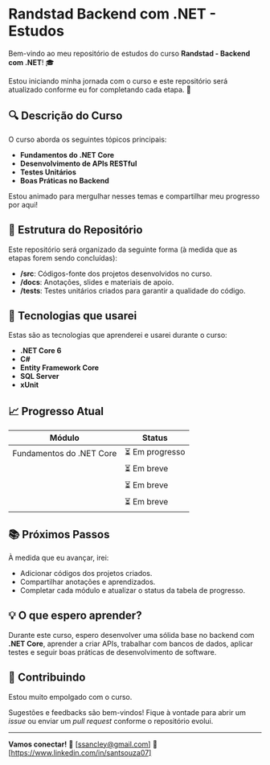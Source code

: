 # Randstad Backend com .NET - Estudos

Bem-vindo ao meu repositório de estudos do curso **Randstad - Backend com .NET**! 🎓

Estou iniciando minha jornada com o curso e este repositório será atualizado conforme eu for completando cada etapa. 🚀

## 🔍 Descrição do Curso

O curso aborda os seguintes tópicos principais:

- **Fundamentos do .NET Core**
- **Desenvolvimento de APIs RESTful**
- **Testes Unitários**
- **Boas Práticas no Backend**

Estou animado para mergulhar nesses temas e compartilhar meu progresso por aqui!

## 📂 Estrutura do Repositório

Este repositório será organizado da seguinte forma (à medida que as etapas forem sendo concluídas):

- **/src**: Códigos-fonte dos projetos desenvolvidos no curso.
- **/docs**: Anotações, slides e materiais de apoio.
- **/tests**: Testes unitários criados para garantir a qualidade do código.

## 🚀 Tecnologias que usarei

Estas são as tecnologias que aprenderei e usarei durante o curso:

- **.NET Core 6**
- **C#**
- **Entity Framework Core**
- **SQL Server**
- **xUnit**

## 📈 Progresso Atual

| Módulo                          | Status   |
|----------------------------------|----------|
| Fundamentos do .NET Core         | ⏳ Em progresso |
|  | ⏳ Em breve |
|  | ⏳ Em breve |
|  | ⏳ Em breve |

## 📚 Próximos Passos

À medida que eu avançar, irei:

- Adicionar códigos dos projetos criados.
- Compartilhar anotações e aprendizados.
- Completar cada módulo e atualizar o status da tabela de progresso.


## 💡 O que espero aprender?

Durante este curso, espero desenvolver uma sólida base no backend com **.NET Core**, aprender a criar APIs, trabalhar com bancos de dados, aplicar testes e seguir boas práticas de desenvolvimento de software.

## 🤝 Contribuindo

Estou muito empolgado com o curso.

Sugestões e feedbacks são bem-vindos! Fique à vontade para abrir um *issue* ou enviar um *pull request* conforme o repositório evolui.

---

**Vamos conectar!**
📧 [ssancley@gmail.com]
🔗 [https://www.linkedin.com/in/santsouza07]
